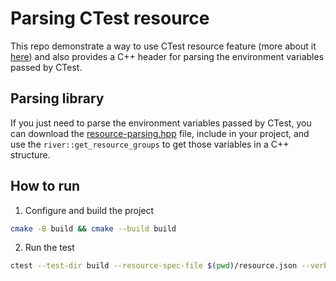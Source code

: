 # Parsing CTest resource

This repo demonstrate a way to use CTest resource feature (more about it
[here](https://cmake.org/cmake/help/latest/manual/ctest.1.html#resource-specification-file)) and also provides a C++ header
for parsing the environment variables passed by CTest.

## Parsing library

If you just need to parse the environment variables passed by CTest, you can download the
[resource-parsing.hpp](https://raw.githubusercontent.com/uyha/ctest-resource-sample/main/resource-parsing.hpp)
file, include in your project, and use the `river::get_resource_groups` to get those variables in a C++ structure.

## How to run

1. Configure and build the project

```sh
cmake -B build && cmake --build build
```

2. Run the test

```sh
ctest --test-dir build --resource-spec-file $(pwd)/resource.json --verbose
```
